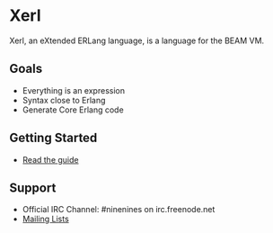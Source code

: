 Xerl
====

Xerl, an eXtended ERLang language, is a language for the BEAM VM.

Goals
-----

 *  Everything is an expression
 *  Syntax close to Erlang
 *  Generate Core Erlang code

Getting Started
---------------

 *  [Read the guide](./guide/toc.md)

Support
-------

 *  Official IRC Channel: #ninenines on irc.freenode.net
 *  [Mailing Lists](http://lists.ninenines.eu)

